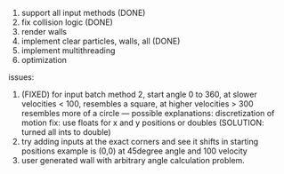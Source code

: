 1. support all input methods (DONE)
2. fix collision logic (DONE)
3. render walls
4. implement clear particles, walls, all (DONE)
5. implement multithreading
6. optimization


issues:
1. (FIXED) for input batch method 2, start angle 0 to 360, at slower velocities < 100, resembles a square, at higher velocities > 300 resembles more of a circle
— possible explanations: discretization of motion fix: use floats for x and y positions or doubles (SOLUTION: turned all ints to double)
2. try adding inputs at the exact corners and see it shifts in starting positions example is (0,0) at 45degree angle and 100 velocity
3. user generated wall with arbitrary angle calculation problem.